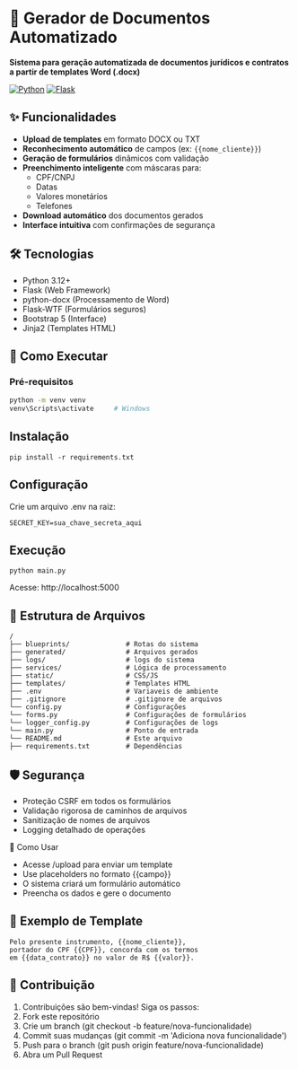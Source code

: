 # 📄 Gerador de Documentos Automatizado

**Sistema para geração automatizada de documentos jurídicos e contratos a partir de templates Word (.docx)**

[![Python](https://img.shields.io/badge/Python-3.9+-blue.svg)](https://www.python.org/)
[![Flask](https://img.shields.io/badge/Flask-2.0-lightgrey.svg)](https://flask.palletsprojects.com/)

## ✨ Funcionalidades

- **Upload de templates** em formato DOCX ou TXT
- **Reconhecimento automático** de campos (ex: `{{nome_cliente}}`)
- **Geração de formulários** dinâmicos com validação
- **Preenchimento inteligente** com máscaras para:
  - CPF/CNPJ
  - Datas
  - Valores monetários
  - Telefones
- **Download automático** dos documentos gerados
- **Interface intuitiva** com confirmações de segurança

## 🛠️ Tecnologias

- Python 3.12+
- Flask (Web Framework)
- python-docx (Processamento de Word)
- Flask-WTF (Formulários seguros)
- Bootstrap 5 (Interface)
- Jinja2 (Templates HTML)

## 🚀 Como Executar

### Pré-requisitos
```bash
python -m venv venv
venv\Scripts\activate     # Windows
```

## Instalação

```
pip install -r requirements.txt
```

## Configuração
Crie um arquivo .env na raiz:
```
SECRET_KEY=sua_chave_secreta_aqui
```

## Execução
```
python main.py
```
Acesse: http://localhost:5000

## 📂 Estrutura de Arquivos

```
/
├── blueprints/              # Rotas do sistema
├── generated/               # Arquivos gerados
├── logs/                    # logs do sistema
├── services/                # Lógica de processamento
├── static/                  # CSS/JS
├── templates/               # Templates HTML
├── .env                     # Variaveis de ambiente
├── .gitignore               # .gitignore de arquivos
└── config.py                # Configurações
└── forms.py                 # Configurações de formulários
└── logger_config.py         # Configurações de logs
└── main.py                  # Ponto de entrada
└── README.md                # Este arquivo
├── requirements.txt         # Dependências
```

## 🛡️ Segurança

- Proteção CSRF em todos os formulários
- Validação rigorosa de caminhos de arquivos
- Sanitização de nomes de arquivos
- Logging detalhado de operações

📝 Como Usar
- Acesse /upload para enviar um template
- Use placeholders no formato {{campo}}
- O sistema criará um formulário automático
- Preencha os dados e gere o documento

## 📌 Exemplo de Template

```
Pelo presente instrumento, {{nome_cliente}}, 
portador do CPF {{CPF}}, concorda com os termos 
em {{data_contrato}} no valor de R$ {{valor}}.
```

## 🤝 Contribuição

1. Contribuições são bem-vindas! Siga os passos:
2. Fork este repositório
3. Crie um branch (git checkout -b feature/nova-funcionalidade)
4. Commit suas mudanças (git commit -m 'Adiciona nova funcionalidade')
5. Push para o branch (git push origin feature/nova-funcionalidade)
6. Abra um Pull Request

